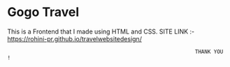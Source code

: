 # Gogo Travel
This is a Frontend that I made using HTML and CSS.
SITE LINK :- https://rohini-pr.github.io/travelwebsitedesign/


                                                                THANK YOU !
